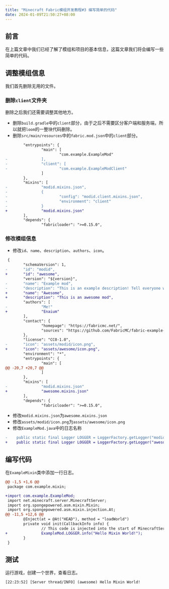```yaml
---
title: "Minecraft Fabric模组开发教程#3 编写简单的代码"
date: 2024-01-09T21:50:27+08:00
---
```


## 前言

在上篇文章中我们已经了解了模组和项目的基本信息，这篇文章我们将会编写一些简单的代码。

## 调整模组信息

我们首先删除无用的文件。

### 删除`client`文件夹

删除之后我们还需要调整其他地方。

- 删除`build.gradle`中的`client`部分，由于之后不需要区分客户端和服务端，所以就把`loom`的一整块代码删除。
- 删除`src/main/resources`中的`fabric.mod.json`中的`client`部分。

```diff
        "entrypoints": {
                "main": [
                        "com.example.ExampleMod"
-               ],
-               "client": [
-                       "com.example.ExampleModClient"
                ]
        },
        "mixins": [
-               "modid.mixins.json",
-               {
-                       "config": "modid.client.mixins.json",
-                       "environment": "client"
-               }
+               "modid.mixins.json"
        ],
        "depends": {
                "fabricloader": ">=0.15.0",
```

### 修改模组信息

- 修改`id`、`name`、`description`、`authors`、`icon`。

```diff
 {
        "schemaVersion": 1,
-       "id": "modid",
+       "id": "awesome",
        "version": "${version}",
-       "name": "Example mod",
-       "description": "This is an example description! Tell everyone what your mod is about!",
+       "name": "Awesome",
+       "description": "This is an awesome mod",
        "authors": [
-               "Me!"
+               "Enaium"
        ],
        "contact": {
                "homepage": "https://fabricmc.net/",
                "sources": "https://github.com/FabricMC/fabric-example-mod"
        },
        "license": "CC0-1.0",
-       "icon": "assets/modid/icon.png",
+       "icon": "assets/awesome/icon.png",
        "environment": "*",
        "entrypoints": {
                "main": [
@@ -20,7 +20,7 @@
                ]
        },
        "mixins": [
-               "modid.mixins.json"
+               "awesome.mixins.json"
        ],
        "depends": {
                "fabricloader": ">=0.15.0",
```

- 修改`modid.mixins.json`为`awesome.mixins.json`
- 修改`assets/modid/icon.png`为`assets/awesome/icon.png`
- 修改`ExampleMod.java`中的日志名称

```diff
-    public static final Logger LOGGER = LoggerFactory.getLogger("modid");
+    public static final Logger LOGGER = LoggerFactory.getLogger("awesome");
```

## 编写代码

在`ExampleMixin`类中添加一行日志。

```diff
@@ -1,5 +1,6 @@
 package com.example.mixin;

+import com.example.ExampleMod;
 import net.minecraft.server.MinecraftServer;
 import org.spongepowered.asm.mixin.Mixin;
 import org.spongepowered.asm.mixin.injection.At;
@@ -11,5 +12,6 @@
        @Inject(at = @At("HEAD"), method = "loadWorld")
        private void init(CallbackInfo info) {
                // This code is injected into the start of MinecraftServer.loadWorld()V
+               ExampleMod.LOGGER.info("Hello Mixin World!");
        }
 }
```

## 测试

运行游戏，创建一个世界，查看日志。

```
[22:23:52] [Server thread/INFO] (awesome) Hello Mixin World!
```